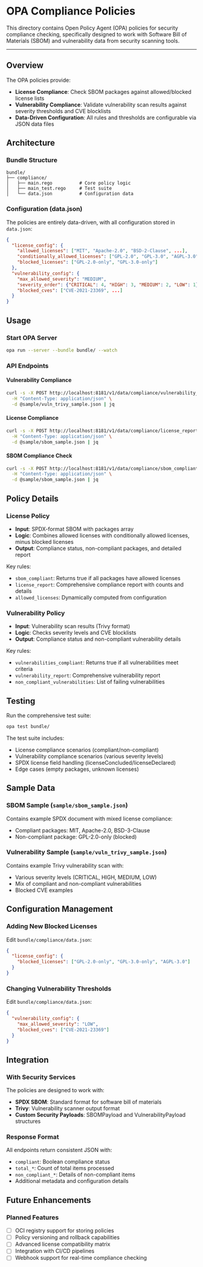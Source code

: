 # OPA Compliance Policies

This directory contains Open Policy Agent (OPA) policies for security compliance checking, specifically designed to work with Software Bill of Materials (SBOM) and vulnerability data from security scanning tools.

---

## Overview

The OPA policies provide:
- **License Compliance**: Check SBOM packages against allowed/blocked license lists
- **Vulnerability Compliance**: Validate vulnerability scan results against severity thresholds and CVE blocklists
- **Data-Driven Configuration**: All rules and thresholds are configurable via JSON data files

## Architecture

### Bundle Structure
```
bundle/
├── compliance/
│   ├── main.rego          # Core policy logic
│   ├── main_test.rego     # Test suite
│   └── data.json          # Configuration data
```

### Configuration (data.json)
The policies are entirely data-driven, with all configuration stored in `data.json`:

```json
{
  "license_config": {
    "allowed_licenses": ["MIT", "Apache-2.0", "BSD-2-Clause", ...],
    "conditionally_allowed_licenses": ["GPL-2.0", "GPL-3.0", "AGPL-3.0"],
    "blocked_licenses": ["GPL-2.0-only", "GPL-3.0-only"]
  },
  "vulnerability_config": {
    "max_allowed_severity": "MEDIUM",
    "severity_order": {"CRITICAL": 4, "HIGH": 3, "MEDIUM": 2, "LOW": 1},
    "blocked_cves": ["CVE-2021-23369", ...]
  }
}
```

## Usage

### Start OPA Server
```bash
opa run --server --bundle bundle/ --watch
```

### API Endpoints

#### Vulnerability Compliance
```bash
curl -s -X POST http://localhost:8181/v1/data/compliance/vulnerability_report \
  -H "Content-Type: application/json" \
  -d @sample/vuln_trivy_sample.json | jq
```

#### License Compliance
```bash
curl -s -X POST http://localhost:8181/v1/data/compliance/license_report \
  -H "Content-Type: application/json" \
  -d @sample/sbom_sample.json | jq
```

#### SBOM Compliance Check
```bash
curl -s -X POST http://localhost:8181/v1/data/compliance/sbom_compliant \
  -H "Content-Type: application/json" \
  -d @sample/sbom_sample.json | jq
```

## Policy Details

### License Policy
- **Input**: SPDX-format SBOM with packages array
- **Logic**: Combines allowed licenses with conditionally allowed licenses, minus blocked licenses
- **Output**: Compliance status, non-compliant packages, and detailed report

Key rules:
- `sbom_compliant`: Returns true if all packages have allowed licenses
- `license_report`: Comprehensive compliance report with counts and details
- `allowed_licenses`: Dynamically computed from configuration

### Vulnerability Policy
- **Input**: Vulnerability scan results (Trivy format)
- **Logic**: Checks severity levels and CVE blocklists
- **Output**: Compliance status and non-compliant vulnerability details

Key rules:
- `vulnerabilities_compliant`: Returns true if all vulnerabilities meet criteria
- `vulnerability_report`: Comprehensive vulnerability report
- `non_compliant_vulnerabilities`: List of failing vulnerabilities

## Testing

Run the comprehensive test suite:
```bash
opa test bundle/
```

The test suite includes:
- License compliance scenarios (compliant/non-compliant)
- Vulnerability compliance scenarios (various severity levels)
- SPDX license field handling (licenseConcluded/licenseDeclared)
- Edge cases (empty packages, unknown licenses)

## Sample Data

### SBOM Sample (`sample/sbom_sample.json`)
Contains example SPDX document with mixed license compliance:
- Compliant packages: MIT, Apache-2.0, BSD-3-Clause
- Non-compliant package: GPL-2.0-only (blocked)

### Vulnerability Sample (`sample/vuln_trivy_sample.json`)
Contains example Trivy vulnerability scan with:
- Various severity levels (CRITICAL, HIGH, MEDIUM, LOW)
- Mix of compliant and non-compliant vulnerabilities
- Blocked CVE examples

## Configuration Management

### Adding New Blocked Licenses
Edit `bundle/compliance/data.json`:
```json
{
  "license_config": {
    "blocked_licenses": ["GPL-2.0-only", "GPL-3.0-only", "AGPL-3.0"]
  }
}
```

### Changing Vulnerability Thresholds
Edit `bundle/compliance/data.json`:
```json
{
  "vulnerability_config": {
    "max_allowed_severity": "LOW",
    "blocked_cves": ["CVE-2021-23369"]
  }
}
```

## Integration

### With Security Services
The policies are designed to work with:
- **SPDX SBOM**: Standard format for software bill of materials
- **Trivy**: Vulnerability scanner output format
- **Custom Security Payloads**: SBOMPayload and VulnerabilityPayload structures

### Response Format
All endpoints return consistent JSON with:
- `compliant`: Boolean compliance status
- `total_*`: Count of total items processed
- `non_compliant_*`: Details of non-compliant items
- Additional metadata and configuration details

## Future Enhancements

### Planned Features
- [ ] OCI registry support for storing policies
- [ ] Policy versioning and rollback capabilities
- [ ] Advanced license compatibility matrix
- [ ] Integration with CI/CD pipelines
- [ ] Webhook support for real-time compliance checking
